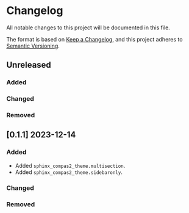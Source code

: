 # Changelog

All notable changes to this project will be documented in this file.

The format is based on [Keep a Changelog](https://keepachangelog.com/en/1.0.0/),
and this project adheres to [Semantic Versioning](https://semver.org/spec/v2.0.0.html).

## Unreleased

### Added

### Changed

### Removed


## [0.1.1] 2023-12-14

### Added

* Added ``sphinx_compas2_theme.multisection``.
* Added ``sphinx_compas2_theme.sidebaronly``.

### Changed

### Removed
